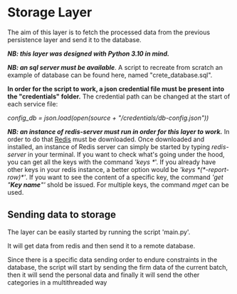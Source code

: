 # Storage Layer

The aim of this layer is to fetch the processed data from the previous persistence layer and send it to the database.

***NB: this layer was designed with Python 3.10 in mind.***

***NB: an sql server must be available***. A script to recreate from scratch an example of database can be found here, named "crete_database.sql".

**In order for the script to work, a json credential file must be present into the "credentials" folder.**
The credential path can be changed at the start of each service file:

*config_db = json.load(open(source + "/credentials/db-config.json"))*

***NB: an instance of redis-server must run in order for this layer to work.*** In order to do that [Redis](https://redis.io/download/) must be downloaded.
Once downloaded and installed, an instance of Redis server can simply be started by typing *redis-server* in your terminal.
If you want to check what's going under the hood, you can get all the keys with the command _'keys \*_'. If you already have other keys in your redis instance, a better
option would be _'keys \*(\*-report-row)\*'_. If you want to see the content of a specific key, the command _'get "**Key name**"'_ shold be issued. For multiple keys, the command _mget_
can be used.

## Sending data to storage

The layer can be easily started by running the script 'main.py'.

It will get data from redis and then send it to a remote database.

Since there is a specific data sending order to endure constraints in the database,
the script will start by sending the firm data of the current batch, then it will send the personal data and finally it 
will send the other categories in a multithreaded way
